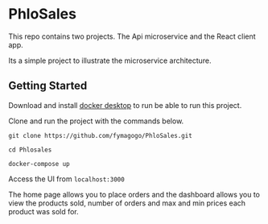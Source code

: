 # PhloSales
This repo contains two projects. The Api microservice and the React client app.

Its a simple project to illustrate the microservice architecture.

## Getting Started

Download and install [docker desktop](https://www.docker.com/products/docker-desktop/) to run be able to run this project.

Clone and run the project with the commands below.

`git clone https://github.com/fymagogo/PhloSales.git`

`cd Phlosales`

`docker-compose up`

Access the UI from 
`localhost:3000`

The home page allows you to place orders and the dashboard allows you to view the products sold, 
number of orders and max and min prices each product was sold for.
